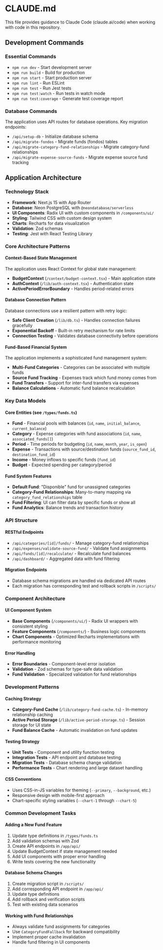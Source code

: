 # CLAUDE.md

This file provides guidance to Claude Code (claude.ai/code) when working with code in this repository.

## Development Commands

### Essential Commands
- `npm run dev` - Start development server
- `npm run build` - Build for production
- `npm run start` - Start production server
- `npm run lint` - Run ESLint
- `npm run test` - Run Jest tests
- `npm run test:watch` - Run tests in watch mode
- `npm run test:coverage` - Generate test coverage report

### Database Commands
The application uses API routes for database operations. Key migration endpoints:
- `/api/setup-db` - Initialize database schema
- `/api/migrate-fondos` - Migrate funds (fondos) tables
- `/api/migrate-category-fund-relationships` - Migrate category-fund relationships
- `/api/migrate-expense-source-funds` - Migrate expense source fund tracking

## Application Architecture

### Technology Stack
- **Framework**: Next.js 15 with App Router
- **Database**: Neon PostgreSQL with `@neondatabase/serverless`
- **UI Components**: Radix UI with custom components in `/components/ui/`
- **Styling**: Tailwind CSS with custom design system
- **Charts**: Recharts for data visualization
- **Validation**: Zod schemas
- **Testing**: Jest with React Testing Library

### Core Architecture Patterns

#### Context-Based State Management
The application uses React Context for global state management:
- **BudgetContext** (`/context/budget-context.tsx`) - Main application state
- **AuthContext** (`/lib/auth-context.tsx`) - Authentication state
- **ActivePeriodErrorBoundary** - Handles period-related errors

#### Database Connection Pattern
Database connections use a resilient pattern with retry logic:
- **Safe Client Creation** (`/lib/db.ts`) - Handles connection failures gracefully
- **Exponential Backoff** - Built-in retry mechanism for rate limits
- **Connection Testing** - Validates database connectivity before operations

#### Fund-Based Financial System
The application implements a sophisticated fund management system:
- **Multi-Fund Categories** - Categories can be associated with multiple funds
- **Source Fund Tracking** - Expenses track which fund money comes from
- **Fund Transfers** - Support for inter-fund transfers via expenses
- **Balance Calculations** - Automatic fund balance recalculation

### Key Data Models

#### Core Entities (see `/types/funds.ts`)
- **Fund** - Financial pools with balances (`id`, `name`, `initial_balance`, `current_balance`)
- **Category** - Expense categories with fund associations (`id`, `name`, `associated_funds[]`)
- **Period** - Time periods for budgeting (`id`, `name`, `month`, `year`, `is_open`)
- **Expense** - Transactions with source/destination funds (`source_fund_id`, `destination_fund_id`)
- **Income** - Money inflows to specific funds (`fund_id`)
- **Budget** - Expected spending per category/period

#### Fund System Features
- **Default Fund**: "Disponible" fund for unassigned categories
- **Category-Fund Relationships**: Many-to-many mapping via `category_fund_relationships` table
- **Fund Filtering**: UI can filter data by specific funds or show all
- **Fund Analytics**: Balance trends and transaction history

### API Structure

#### RESTful Endpoints
- `/api/categories/[id]/funds/` - Manage category-fund relationships
- `/api/expenses/validate-source-fund/` - Validate fund assignments
- `/api/funds/[id]/recalculate/` - Recalculate fund balances
- `/api/dashboard/` - Aggregated data with fund filtering

#### Migration Endpoints
- Database schema migrations are handled via dedicated API routes
- Each migration has corresponding test and rollback scripts in `/scripts/`

### Component Architecture

#### UI Component System
- **Base Components** (`/components/ui/`) - Radix UI wrappers with consistent styling
- **Feature Components** (`/components/`) - Business logic components
- **Chart Components** - Optimized Recharts implementations with performance monitoring

#### Error Handling
- **Error Boundaries** - Component-level error isolation
- **Validation** - Zod schemas for type-safe data validation
- **Fund Validation** - Specialized validation for fund relationships

### Development Patterns

#### Caching Strategy
- **Category-Fund Cache** (`/lib/category-fund-cache.ts`) - In-memory relationship caching
- **Active Period Storage** (`/lib/active-period-storage.ts`) - Session storage for UI state
- **Fund Balance Cache** - Automatic invalidation on fund updates

#### Testing Strategy
- **Unit Tests** - Component and utility function testing
- **Integration Tests** - API endpoint and database testing
- **Migration Tests** - Database schema change validation
- **Performance Tests** - Chart rendering and large dataset handling

#### CSS Conventions
- Uses CSS-in-JS variables for theming (`--primary`, `--background`, etc.)
- Responsive design with mobile-first approach
- Chart-specific styling variables (`--chart-1` through `--chart-5`)

### Common Development Tasks

#### Adding a New Fund Feature
1. Update type definitions in `/types/funds.ts`
2. Add validation schemas with Zod
3. Create API endpoints in `/app/api/`
4. Update BudgetContext if state management needed
5. Add UI components with proper error handling
6. Write tests covering the new functionality

#### Database Schema Changes
1. Create migration script in `/scripts/`
2. Add corresponding API endpoint in `/app/api/`
3. Update type definitions
4. Add rollback and verification scripts
5. Test with existing data scenarios

#### Working with Fund Relationships
- Always validate fund assignments for categories
- Use `CategoryFundFallback` for backward compatibility
- Implement proper cache invalidation
- Handle fund filtering in UI components